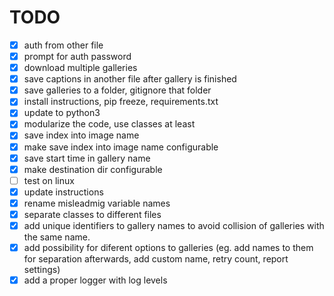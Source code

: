 # TODO

- [x] auth from other file
- [x] prompt for auth password
- [x] download multiple galleries
- [x] save captions in another file after gallery is finished
- [x] save galleries to a folder, gitignore that folder
- [x] install instructions, pip freeze, requirements.txt
- [x] update to python3
- [x] modularize the code, use classes at least
- [x] save index into image name
- [x] make save index into image name configurable
- [x] save start time in gallery name
- [x] make destination dir configurable
- [ ] test on linux
- [x] update instructions
- [x] rename misleadmig variable names
- [x] separate classes to different files
- [x] add unique identifiers to gallery names to avoid collision of galleries with the same name.
- [x] add possibility for diferent options to galleries (eg. add names to them for separation afterwards, add custom name, retry count, report settings)
- [x] add a proper logger with log levels